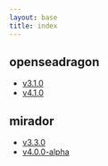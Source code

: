 ```yaml
---
layout: base 
title: index
--- 
```


## openseadragon
- [v3.1.0](osd/v3-1-0)
- [v4.1.0](osd/v4-1-0)

## mirador
- [v3.3.0](mirador/v3-3-0)
- [v4.0.0-alpha](mirador/v4-alpha)